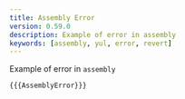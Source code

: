 ```yaml
---
title: Assembly Error
version: 0.59.0
description: Example of error in assembly
keywords: [assembly, yul, error, revert]
---
```


Example of error in `assembly`

```solidity
{{{AssemblyError}}}
```
